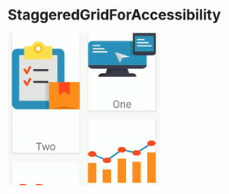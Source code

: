 # StaggeredGridForAccessibility


![Output sample](https://github.com/YoniBagi/StaggeredGridForAccessibility/blob/master/accessibility.gif)

